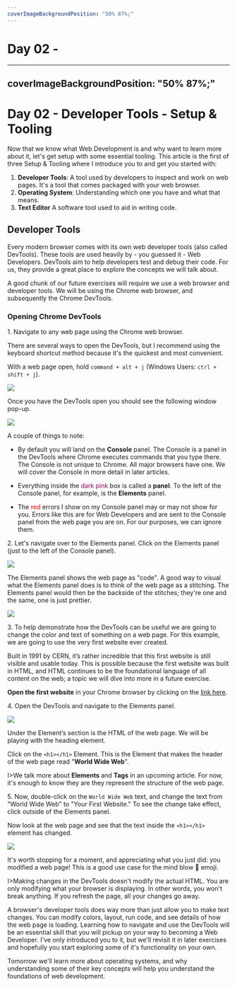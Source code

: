 ```yaml
---
coverImageBackgroundPosition: "50% 87%;"
---
```


# Day 02 - 

---
coverImageBackgroundPosition: "50% 87%;"
---

# Day 02 - Developer Tools - Setup & Tooling

Now that we know what Web Development is and why want to learn more about it, let's get setup with some essential tooling.  This article is the first of three Setup & Tooling where I introduce you to and get you started with:

1. **Developer Tools**:  A tool used by developers to inspect and work on web pages.  It's a tool that comes packaged with your web browser.
2. **Operating System**: Understanding which one you have and what that means.
3. **Text Editor** A software tool used to aid in writing code.

## Developer Tools

Every modern browser comes with its own web developer tools (also called DevTools). These tools are used heavily by - you guessed it - Web Developers. DevTools aim to help developers test and debug their code. For us, they provide a great place to explore the concepts we will talk about.

A good chunk of our future exercises will require we use a web browser and developer tools.  We will be using the Chrome web browser, and subsequently the Chrome DevTools.

### Opening Chrome DevTools

1\. Navigate to any web page using the Chrome web browser.

There are several ways to open the DevTools, but I recommend using the keyboard shortcut method because it's the quickest and most convenient.    

With a web page open, hold `command + alt + j` (Windows Users: `ctrl + shift + j`).

![](public/assets/4-keyboard.png)

Once you have the DevTools open you should see the following window pop-up.

![](public/assets/devtools-1.png)

A couple of things to note:

* By default you will land on the **Console** panel.  The Console is a panel in the DevTools where Chrome executes commands that you type there. The Console is not unique to Chrome.  All major browsers have one.  We will cover the Console in more detail in later articles.

* Everything inside the <span style="color:#960064">dark pink</span> box is called a **panel**.  To the left of the Console panel, for example, is the **Elements** panel.

* The <span style="color:red">red</span> errors I show on my Console panel may or may not show for you.  Errors like this are for Web Developers and are sent to the Console panel from the web page you are on.  For our purposes, we can ignore them.

2\. Let's navigate over to the Elements panel. Click on the Elements panel (just to the left of the Console panel).

![](public/assets/devtools-2.png)

The Elements panel shows the web page as "code".  A good way to visual what the Elements panel does is to think of the web page as a stitching.  The Elements panel would then be the backside of the stitches; they're one and the same, one is just prettier.

![](public/assets/stitching.png)

3\. To help demonstrate how the DevTools can be useful we are going to change the color and text of something on a web page.  For this example, we are going to use the very first website ever created.  

Built in 1991 by CERN, it’s rather incredible that this first website is still visible and usable today. This is possible because the first website was built in HTML, and HTML continues to be the foundational language of all content on the web; a topic we will dive into more in a future exercise.

**Open the first website** in your Chrome browser by clicking on the [link here](http://info.cern.ch/hypertext/WWW/TheProject.html).

4\. Open the DevTools and navigate to the Elements panel.

![](public/assets/elements-tab.png)

Under the Element’s section is the HTML of the web page.  We will be playing with the heading element.

Click on the `<h1></h1>` Element.  This is the Element that makes the header of the web page read "**World Wide Web**".

I>We talk more about **Elements** and **Tags** in an upcoming article. For now, it's enough to know they are they represent the structure of the web page.

5\. Now, double-click on the `World Wide Web` text, and change the text from "World Wide Web" to "Your First Website."  To see the change take effect, click outside of the Elements panel.

Now look at the web page and see that the text inside the `<h1></h1>` element has changed.

![](public/assets/change-h1.png)

It's worth stopping for a moment, and appreciating what you just did: you modified a web page!  This is a good use case for the mind blow 🤯 emoji.   

I>Making changes in the DevTools doesn't modify the actual HTML.  You are only modifying what your browser is displaying.  In other words, you won't break anything.  If you refresh the page, all your changes go away.

A browser's developer tools does way more than just allow you to make text changes.  You can modify colors, layout, run code, and see details of how the web page is loading.  Learning how to navigate and use the DevTools will be an essential skill that you will pickup on your way to becoming a Web Developer.  I've only introduced you to it, but we'll revisit it in later exercises and hopefully you start exploring some of it's functionality on your own. 

Tomorrow we'll learn more about operating systems, and why understanding some of their key concepts will help you understand the foundations of web development.



